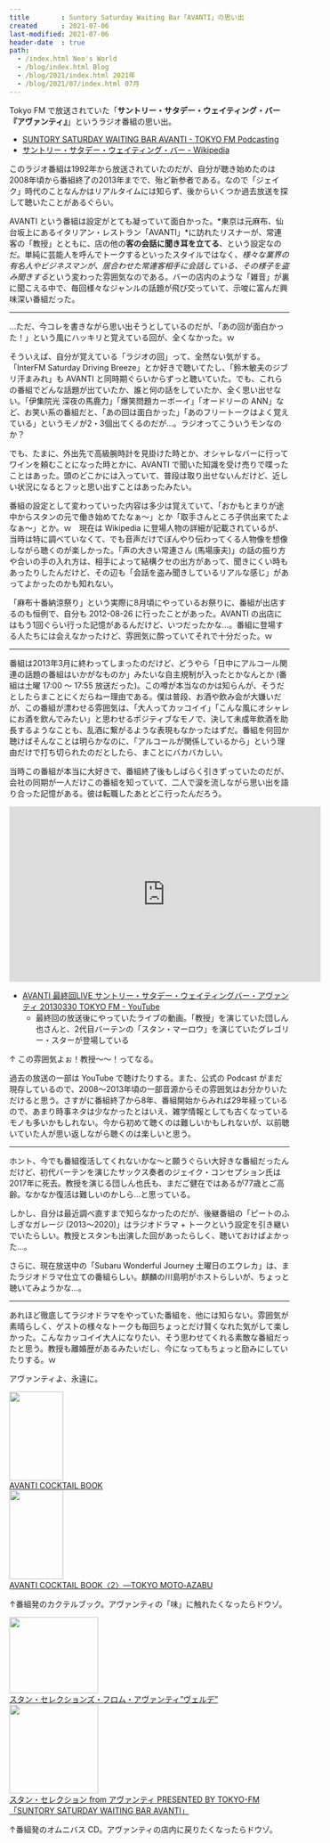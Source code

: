 ```yaml
---
title        : Suntory Saturday Waiting Bar「AVANTI」の思い出
created      : 2021-07-06
last-modified: 2021-07-06
header-date  : true
path:
  - /index.html Neo's World
  - /blog/index.html Blog
  - /blog/2021/index.html 2021年
  - /blog/2021/07/index.html 07月
---
```


Tokyo FM で放送されていた「**サントリー・サタデー・ウェイティング・バー『アヴァンティ』**」というラジオ番組の思い出。

- [SUNTORY SATURDAY WAITING BAR AVANTI - TOKYO FM Podcasting](https://www.tfm.co.jp/podcasts/avanti/)
- [サントリー・サタデー・ウェイティング・バー - Wikipedia](https://ja.wikipedia.org/wiki/%E3%82%B5%E3%83%B3%E3%83%88%E3%83%AA%E3%83%BC%E3%83%BB%E3%82%B5%E3%82%BF%E3%83%87%E3%83%BC%E3%83%BB%E3%82%A6%E3%82%A7%E3%82%A4%E3%83%86%E3%82%A3%E3%83%B3%E3%82%B0%E3%83%BB%E3%83%90%E3%83%BC)

このラジオ番組は1992年から放送されていたのだが、自分が聴き始めたのは2008年頃から番組終了の2013年までで、殆ど新参者である。なので「ジェイク」時代のことなんかはリアルタイムには知らず、後からいくつか過去放送を探して聴いたことがあるぐらい。

AVANTI という番組は設定がとても凝っていて面白かった。*東京は元麻布、仙台坂上にあるイタリアン・レストラン「AVANTI」*に訪れたリスナーが、常連客の「教授」とともに、店の他の**客の会話に聞き耳を立てる**、という設定なのだ。単純に芸能人を呼んでトークするといったスタイルではなく、*様々な業界の有名人やビジネスマンが、居合わせた常連客相手に会話している、その様子を盗み聞きする*という変わった雰囲気なのである。バーの店内のような「雑音」が裏に聞こえる中で、毎回様々なジャンルの話題が飛び交っていて、示唆に富んだ興味深い番組だった。

---

…ただ、今コレを書きながら思い出そうとしているのだが、「あの回が面白かった！」という風にハッキリと覚えている回が、全くなかった。ｗ

そういえば、自分が覚えている「ラジオの回」って、全然ない気がする。「InterFM Saturday Driving Breeze」とか好きで聴いてたし、「鈴木敏夫のジブリ汗まみれ」も AVANTI と同時期ぐらいからずっと聴いていた。でも、これらの番組でどんな話題が出ていたか、誰と何の話をしていたか、全く思い出せない。「伊集院光 深夜の馬鹿力」「爆笑問題カーボーイ」「オードリーの ANN」など、お笑い系の番組だと、「あの回は面白かった」「あのフリートークはよく覚えている」というモノが2・3個出てくるのだが…。ラジオってこういうモンなのか？

でも、たまに、外出先で高級腕時計を見掛けた時とか、オシャレなバーに行ってワインを頼むことになった時とかに、AVANTI で聞いた知識を受け売りで喋ったことはあった。頭のどこかには入っていて、普段は取り出せないんだけど、近しい状況になるとフッと思い出すことはあったみたい。

番組の設定として変わっていった内容は多少は覚えていて、「おかもとまりが途中からスタンの元で働き始めてたなぁ～」とか「取手さんところ子供出来てたよなぁ～」とか。ｗ　現在は Wikipedia に登場人物の詳細が記載されているが、当時は特に調べていなくて、でも音声だけでぼんやり伝わってくる人物像を想像しながら聴くのが楽しかった。「声の大きい常連さん (馬場康夫)」の話の振り方や合いの手の入れ方は、相手によって結構クセの出方があって、聞きにくい時もあったりしたんだけど、その辺も「会話を盗み聞きしているリアルな感じ」があってよかったのかも知れない。

「麻布十番納涼祭り」という実際に8月頃にやっているお祭りに、番組が出店するのも恒例で、自分も 2012-08-26 に行ったことがあった。AVANTI の出店にはもう1回ぐらい行った記憶があるんだけど、いつだったかな…。番組に登場する人たちには会えなかったけど、雰囲気に酔っていてそれで十分だった。ｗ

---

番組は2013年3月に終わってしまったのだけど、どうやら「日中にアルコール関連の話題の番組はいかがなものか」みたいな自主規制が入ったとかなんとか (番組は土曜 17:00 ～ 17:55 放送だった)。この噂が本当なのかは知らんが、そうだとしたらまことにくだらねー理由である。僕は普段、お酒や飲み会が大嫌いだが、この番組が漂わせる雰囲気は、「大人ってカッコイイ」「こんな風にオシャレにお酒を飲んでみたい」と思わせるポジティブなモノで、決して未成年飲酒を助長するようなことも、乱酒に繋がるような表現もなかったはずだ。番組を何回か聴けばそんなことは明らかなのに、「アルコールが関係しているから」という理由だけで打ち切られたのだとしたら、まことにバカバカしい。

当時この番組が本当に大好きで、番組終了後もしばらく引きずっていたのだが、会社の同期が一人だけこの番組を知っていて、二人で涙を流しながら思い出を語り合った記憶がある。彼は転職したあとどこ行ったんだろう。

<div class="iframe-responsive">
  <iframe width="560" height="315" src="https://www.youtube.com/embed/s_Dfib1HKoQ" title="YouTube video player" frameborder="0" allow="accelerometer; autoplay; clipboard-write; encrypted-media; gyroscope; picture-in-picture" allowfullscreen></iframe>
</div>

- [AVANTI 最終回LIVE サントリー・サタデー・ウェイティングバー・アヴァンティ 20130330 TOKYO FM - YouTube](https://www.youtube.com/watch?v=s_Dfib1HKoQ)
  - 最終回の放送後にやっていたライブの動画。「教授」を演じていた団しん也さんと、2代目バーテンの「スタン・マーロウ」を演じていたグレゴリー・スターが登場している

↑ この雰囲気よぉ！教授～～！ってなる。

過去の放送の一部は YouTube で聴けたりする。また、公式の Podcast がまだ現存しているので、2008～2013年頃の一部音源からその雰囲気はお分かりいただけると思う。さすがに番組終了から8年、番組開始からみれば29年経っているので、あまり時事ネタは少なかったとはいえ、雑学情報としても古くなっているモノも多いかもしれない。今から初めて聴くのは難しいかもしれないが、以前聴いていた人が思い返しながら聴くのは楽しいと思う。

---

ホント、今でも番組復活してくれないかな～と願うぐらい大好きな番組だったんだけど、初代バーテンを演じたサックス奏者のジェイク・コンセプション氏は2017年に死去。教授を演じる団しん也氏も、まだご健在ではあるが77歳とご高齢。なかなか復活は難しいのかしら…と思っている。

しかし、自分は最近調べ直すまで知らなかったのだが、後継番組の「ピートのふしぎなガレージ (2013～2020)」はラジオドラマ + トークという設定を引き継いでいたらしい。教授とスタンも出演した回があったらしく、聴いておけばよかった…。

さらに、現在放送中の「Subaru Wonderful Journey 土曜日のエウレカ」は、またラジオドラマ仕立ての番組らしい。麒麟の川島明がホストらしいが、ちょっと聴いてみようかな…。

---

あれほど徹底してラジオドラマをやっていた番組を、他には知らない。雰囲気が素晴らしく、ゲストの様々なトークも毎回ちょっとだけ賢くなれた気がして楽しかった。こんなカッコイイ大人になりたい、そう思わせてくれる素敵な番組だったと思う。教授も離婚歴があるみたいだし、今になってもちょっと励みにしていたりする。ｗ

アヴァンティよ、永遠に。

<div class="ad-amazon">
  <div class="ad-amazon-image">
    <a href="https://www.amazon.co.jp/dp/4924880698?tag=neos21-22&amp;linkCode=osi&amp;th=1&amp;psc=1">
      <img src="https://m.media-amazon.com/images/I/41GWF78Y1QL._SL160_.jpg" width="97" height="160">
    </a>
  </div>
  <div class="ad-amazon-info">
    <div class="ad-amazon-title">
      <a href="https://www.amazon.co.jp/dp/4924880698?tag=neos21-22&amp;linkCode=osi&amp;th=1&amp;psc=1">AVANTI COCKTAIL BOOK</a>
    </div>
  </div>
</div>

<div class="ad-amazon">
  <div class="ad-amazon-image">
    <a href="https://www.amazon.co.jp/dp/4887451881?tag=neos21-22&amp;linkCode=osi&amp;th=1&amp;psc=1">
      <img src="https://m.media-amazon.com/images/I/31W1loXhBjL._SL160_.jpg" width="97" height="160">
    </a>
  </div>
  <div class="ad-amazon-info">
    <div class="ad-amazon-title">
      <a href="https://www.amazon.co.jp/dp/4887451881?tag=neos21-22&amp;linkCode=osi&amp;th=1&amp;psc=1">AVANTI COCKTAIL BOOK〈2〉―TOKYO MOTO‐AZABU</a>
    </div>
  </div>
</div>

↑番組発のカクテルブック。アヴァンティの「味」に触れたくなったらドウゾ。

<div class="ad-amazon">
  <div class="ad-amazon-image">
    <a href="https://www.amazon.co.jp/dp/B000RY42O4?tag=neos21-22&amp;linkCode=osi&amp;th=1&amp;psc=1">
      <img src="https://m.media-amazon.com/images/I/51PoIXFyG3L._SL160_.jpg" width="160" height="137">
    </a>
  </div>
  <div class="ad-amazon-info">
    <div class="ad-amazon-title">
      <a href="https://www.amazon.co.jp/dp/B000RY42O4?tag=neos21-22&amp;linkCode=osi&amp;th=1&amp;psc=1">スタン・セレクションズ・フロム・アヴァンティ”ヴェルデ”</a>
    </div>
  </div>
</div>

<div class="ad-amazon">
  <div class="ad-amazon-image">
    <a href="https://www.amazon.co.jp/dp/B000RG1DF8?tag=neos21-22&amp;linkCode=osi&amp;th=1&amp;psc=1">
      <img src="https://m.media-amazon.com/images/I/51QXQ5lAeIL._SL160_.jpg" width="160" height="160">
    </a>
  </div>
  <div class="ad-amazon-info">
    <div class="ad-amazon-title">
      <a href="https://www.amazon.co.jp/dp/B000RG1DF8?tag=neos21-22&amp;linkCode=osi&amp;th=1&amp;psc=1">スタン・セレクション from アヴァンティ PRESENTED BY TOKYO-FM「SUNTORY SATURDAY WAITING BAR AVANTI」</a>
    </div>
  </div>
</div>

↑番組発のオムニバス CD。アヴァンティの店内に戻りたくなったらドウゾ。
